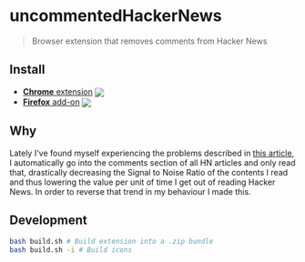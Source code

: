 # uncommentedHackerNews
> Browser extension that removes comments from Hacker News

## Install
- [**Chrome** extension][link-cws] [<img valign="middle" src="https://img.shields.io/chrome-web-store/v/phebmndmhncehfjhckdgcikpeffkhcll.svg?label=%20">][link-cws]
- [**Firefox** add-on][link-amo] [<img valign="middle" src="https://img.shields.io/amo/v/uncommentedhn.svg?label=%20">][link-amo]

## Why
Lately I've found myself experiencing the problems described in [this article](https://speak.sh/posts/quiet-hacker-news), I automatically go into the comments section of all HN articles and only read that, drastically decreasing the Signal to Noise Ratio of the contents I read and thus lowering the value per unit of time I get out of reading Hacker News. In order to reverse that trend in my behaviour I made this.

## Development
```bash
bash build.sh # Build extension into a .zip bundle
bash build.sh -i # Build icons
```

[link-cws]: https://chrome.google.com/webstore/detail/phebmndmhncehfjhckdgcikpeffkhcll "Version published on Chrome Web Store"
[link-amo]: https://addons.mozilla.org/en-US/firefox/addon/uncommentedhn/ "Version published on Mozilla Add-ons"
